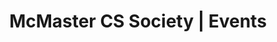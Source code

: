 ---
# Feel free to add content and custom Front Matter to this file.
# To modify the layout, see https://jekyllrb.com/docs/themes/#overriding-theme-defaults

layout: events
title: McMaster CS Society | Events
---